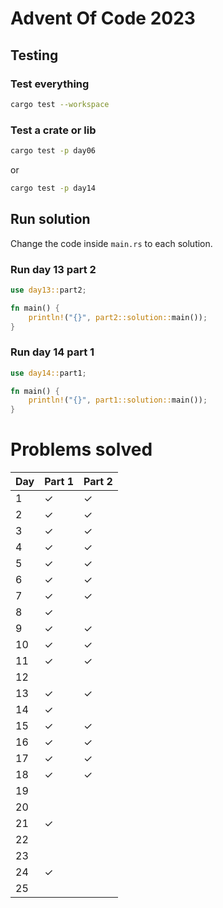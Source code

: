 # Advent Of Code 2023

## Testing

### Test everything

```bash
cargo test --workspace
```

### Test a crate or lib

```bash
cargo test -p day06
```

or

```bash
cargo test -p day14
```

###

## Run solution

Change the code inside `main.rs` to each solution.

### Run day 13 part 2

```rust
use day13::part2;

fn main() {
    println!("{}", part2::solution::main());
}
```

### Run day 14 part 1

```rust
use day14::part1;

fn main() {
    println!("{}", part1::solution::main());
}
```

# Problems solved

| Day | Part 1  | Part 2  |
| --- | ------- | ------- |
| 1   | &check; | &check; |
| 2   | &check; | &check; |
| 3   | &check; | &check; |
| 4   | &check; | &check; |
| 5   | &check; | &check; |
| 6   | &check; | &check; |
| 7   | &check; | &check; |
| 8   | &check; |         |
| 9   | &check; | &check; |
| 10  | &check; | &check; |
| 11  | &check; | &check; |
| 12  |         |         |
| 13  | &check; | &check; |
| 14  | &check; |         |
| 15  | &check; | &check; |
| 16  | &check; | &check; |
| 17  | &check; | &check; |
| 18  | &check; | &check; |
| 19  |         |         |
| 20  |         |         |
| 21  | &check; |         |
| 22  |         |         |
| 23  |         |         |
| 24  | &check; |         |
| 25  |         |         |

